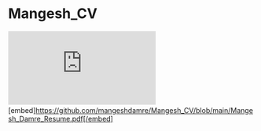 # Mangesh_CV
![CV](https://github.com/mangeshdamre/Mangesh_CV/blob/main/Mangesh_Damre_Resume.pdf)
[embed]https://github.com/mangeshdamre/Mangesh_CV/blob/main/Mangesh_Damre_Resume.pdf[/embed]
